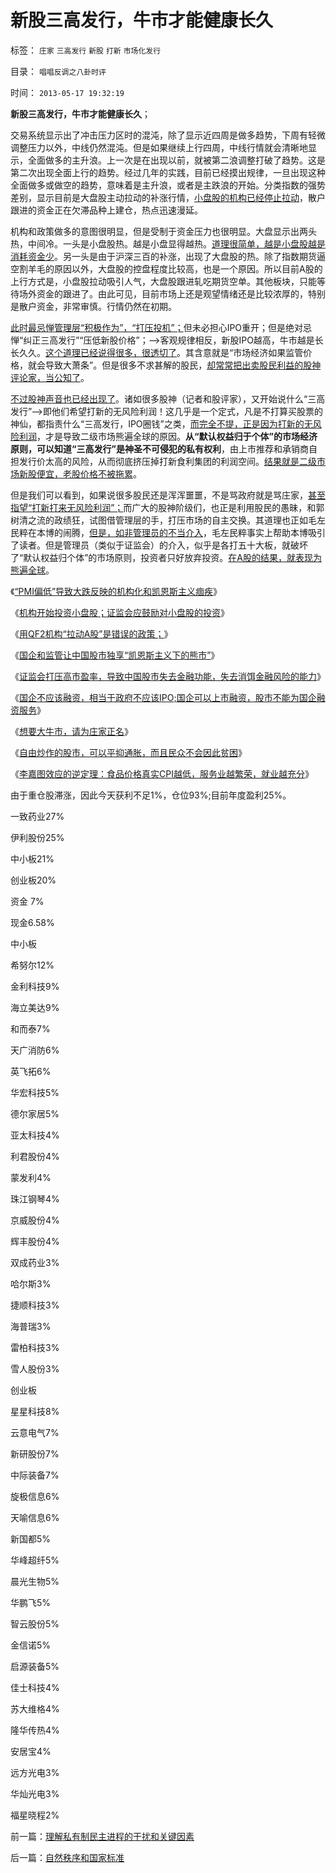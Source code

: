 # 新股三高发行，牛市才能健康长久

标签： `庄家` `三高发行` `新股` `打新` `市场化发行` 

目录： `唱唱反调之八卦时评`

时间： `2013-05-17 19:32:19`

**新股三高发行，牛市才能健康长久**；

交易系统显示出了冲击压力区时的混沌，除了显示近四周是做多趋势，下周有轻微调整压力以外，中线仍然混沌。但是如果继续上行四周，中线行情就会清晰地显示，全面做多的主升浪。上一次是在出现以前，就被第二浪调整打破了趋势。这是第二次出现全面上行的趋势。经过几年的实践，目前已经摸出规律，一旦出现这种全面做多或做空的趋势，意味着是主升浪，或者是主跌浪的开始。分类指数的强势差别，显示目前是大盘股主动拉动的补涨行情，[小盘股的机构已经停止拉动](../../../2013/4/24/机构开始投资小盘股；证监会应鼓励对小盘股的投资；.md)，散户跟进的资金正在欠滞品种上建仓，热点迅速漫延。

机构和政策做多的意图很明显，但是受制于资金压力也很明显。大盘显示出两头热，中间冷。一头是小盘股热。越是小盘显得越热。[道理很简单，越是小盘股越是消耗资金少](../../../2012/10/18/限制对小盘股的投资，熊害深远；.md)。另一头是由于沪深三百的补涨，出现了大盘股的热。除了指数期货逼空割羊毛的原因以外，大盘股的控盘程度比较高，也是一个原因。所以目前A股的上行方式是，小盘股拉动吸引人气，大盘股跟进轧吃期货空单。其他板块，只能等待场外资金的跟进了。由此可见，目前市场上还是观望情绪还是比较浓厚的，特别是散户资金，非常审慎。行情仍然在初期。

[此时最忌惮管理层“积极作为”，“打压投机”；](../../../2013/5/10/想要大牛市，请为庄家正名.md)但未必担心IPO重开；但是绝对忌惮“纠正三高发行”“压低新股价格”；——>客观规律相反，新股IPO越高，牛市越是长长久久。[这个道理已经说得很多，很透切了](../../../2012/1/12/新股强制市盈率越低，二级市场失血越大.md)。其含意就是“市场经济如果监管价格，就会导致大萧条”。但是很多不求甚解的股民，[却常常把出卖股民利益的股神评论家，当公知了](../../../2012/10/31/“散户不给国企大盘抬轿”就“杀无赦”.md)。

[不过股神声音也已经出现了](../../../2011/6/29/忠告五毛型股民不要拉皮条.md)。诸如很多股神（记者和股评家），又开始说什么“三高发行”——>即他们希望打新的无风险利润！这几乎是一个定式，凡是不打算买股票的神仙，都指责什么“三高发行，IPO圈钱”之类，[而完全不提，正是因为打新的无风险利润](../../../2012/1/11/打新是“圈钱政策”食利者，利益归于金融垄断机构；.md)，才是导致二级市场熊遍全球的原因。**从“默认权益归于个体”的市场经济原则，可以知道“三高发行”是神圣不可侵犯的私有权利**，由上市推荐和承销商自担发行价太高的风险，从而彻底挤压掉打新食利集团的利润空间。[结果就是二级市场新股便宜，老股价格不被拖累](../../../2011/10/13/熊市的IPO不是圈钱，坚持新股市场化发行才有牛市.md)。

但是我们可以看到，如果说很多股民还是浑浑噩噩，不是骂政府就是骂庄家，[甚至指望“打新打来无风险利润”；](../../../2012/1/12/特权机构的“打新”是凶残的暴政.md)而广大的股神阶级们，也正是利用股民的愚昧，和郭树清之流的政绩狂，试图借管理层的手，打压市场的自主交换。其道理也正如毛左民粹在本博的闹腾，[但是，如非管理员的不当介入](../../../2013/5/13/毛左再创革命新底线，连管理员也分不清裁赃诬告.md)，毛左民粹事实上帮助本博吸引了读者。但是管理员（类似于证监会）的介入，似乎是各打五十大板，就破坏了“默认权益归个体”的市场原则，投资者只好放弃投资。[在A股的结果，就表现为熊遍全球](../../../2012/1/5/证监会政策过度令A股熊遍全球.md)。

《[“PMI偏低”导致大跌反映的机构化和凯恩斯主义痼疾](../../../2013/4/23/“PMI偏低”导致大跌反映的机构化和凯恩斯主义顽疾.md)》

《[机构开始投资小盘股；证监会应鼓励对小盘股的投资](../../../2013/4/24/机构开始投资小盘股；证监会应鼓励对小盘股的投资；.md)》

《[用QF2机构“拉动A股”是错误的政策；](../../../2013/4/25/用QF2机构“拉动A股”是错误的货币政策，兼谈叶檀.md)》

《[国企和监管让中国股市独享“凯恩斯主义下的熊市”](../../../2013/4/27/国企和监管让中国股市独享“凯恩斯主义下的大熊市”.md)》

《[证监会打压高市盈率，导致中国股市失去金融功能，失去消饵金融风险的能力](../../../2013/5/4/监会会再次打压“业绩下降的高市盈率”的投机吗？.md)》

《[国企不应该融资，相当于政府不应该IPO;国企可以上市融资，股市不能为国企融资服务](../../../2013/5/8/国企可以上市融资，股市不能为国企融资服务.md)》

《[想要大牛市，请为庄家正名](../../../2013/5/10/想要大牛市，请为庄家正名.md)》

《[自由炒作的股市，可以平抑通胀，而且民众不会因此贫困](../../../2013/5/15/A股如果不能IPO，还能有什么用？.md)》

《[李嘉图效应的逆定理：食品价格真实CPI越低，服务业越繁荣，就业越充分](../../../2013/5/16/李嘉图效应的逆定理；食品价廉物美，与服务业和就业的正相关.md)》

由于重仓股滞涨，因此今天获利不足1%，仓位93%;目前年度盈利25%。

一致药业27%

伊利股份25%

中小板21%

创业板20%

资金 7%

现金6.58%

中小板

希努尔12%

金利科技9%

海立美达9%

和而泰7%

天广消防6%

英飞拓6%

华宏科技5%

德尔家居5%

亚太科技4%

利君股份4%

蒙发利4%

珠江钢琴4%

京威股份4%

辉丰股份4%

双成药业3%

哈尔斯3%

捷顺科技3%

海普瑞3%

雷柏科技3%

雪人股份3%

创业板

星星科技8%

云意电气7%

新研股份7%

中际装备7%

旋极信息6%

天喻信息6%

新国都5%

华峰超纤5%

晨光生物5%

华鹏飞5%

智云股份5%

金信诺5%

启源装备5%

佳士科技4%

苏大维格4%

隆华传热4%

安居宝4%

远方光电3%

华灿光电3%

福星晓程2%



前一篇：[理解私有制民主进程的干扰和关键因素](../../../2013/5/17/理解私有制民主进程的干扰和关键因素.md)

后一篇：[自然秩序和国家标准](../../../2013/5/18/自然秩序和国家标准.md)